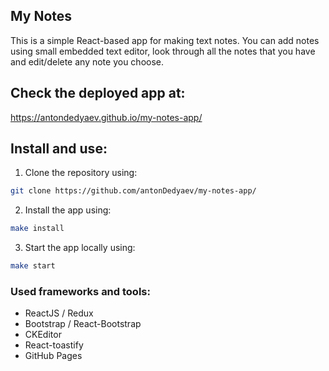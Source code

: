 ## My Notes

This is a simple React-based app for making text notes.
You can add notes using small embedded text editor, look through all the notes that you have and edit/delete any note you choose.

## Check the deployed app at:

https://antondedyaev.github.io/my-notes-app/

## Install and use:

1. Clone the repository using:

```sh
git clone https://github.com/antonDedyaev/my-notes-app/
```

2. Install the app using:

```sh
make install
```

3. Start the app locally using:

```sh
make start
```
### Used frameworks and tools:
- ReactJS / Redux
- Bootstrap / React-Bootstrap
- CKEditor
- React-toastify
- GitHub Pages
